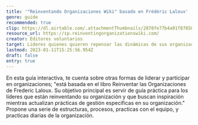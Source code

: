 ```yaml
---
title: '"Reinventando Organizaciones Wiki" basado en Frédéric Laloux'
genre: guide
recommended: true
clip: https://dl.airtable.com/.attachmentThumbnails/2878fe77b4a91f87858e361a614c4d81/a005d21f
resource_url: https://sp.reinventingorganizationswiki.com/
creator: Editores voluntarios
target: Lideres quienes quieren repensar las dinámicas de sus organizaciones
lastmod: 2023-01-11T15:25:56.954Z
draft: false
entry: true
---
```

En esta guía interactiva, te cuenta sobre otras formas de liderar y participar en organizaciones; "está basada en el libro Reinventar las Organizaciones de Frederic Laloux. Su objetivo principal es servir de guía práctica para los líderes que están reinventando su organización y que buscan inspiración mientras actualizan prácticas de gestión específicas en su organización." Propone una serie de estructuras, procesos, practicas con el equipo, y practicas diarias de la organización.